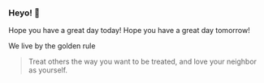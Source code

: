 ### Heyo! 👋

Hope you have a great day today!
Hope you have a great day tomorrow!

We live by the golden rule

> Treat others the way you want to be treated, and love your neighbor as yourself.
